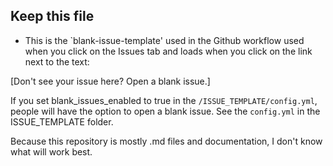 ## Keep this file

* This is the `blank-issue-template' used in the Github workflow used when you click on the Issues tab and loads when you click on the link next to the text:

[Don't see your issue here? Open a blank issue.]

If you set blank_issues_enabled to true in the `/ISSUE_TEMPLATE/config.yml`, people will have the option to open a blank issue. See the `config.yml` in the ISSUE_TEMPLATE folder.

Because this repository is mostly .md files and documentation, I don't know what will work best.
